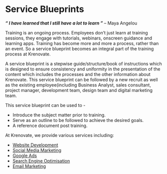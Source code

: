 # **Service Blueprints**

**_“ I have learned that I still have a lot to learn ”_** – Maya Angelou


Training is an ongoing process. Employees don’t just learn at training sessions, they engage with tutorials, webinars, onscreen guidance and learning apps. Training has become more and more a process, rather than an event. So a service blueprint becomes an integral part of the training process at Krenovate.

A service blueprint is a stepwise guide/structure/book of instructions which is designed to ensure consistency and uniformity in the presentation of the content which includes the processes and the other information about Krenovate. This service blueprint can be followed by a new recruit as well as the existing employee(including Business Analyst, sales consultant, project manager, development team, design team and digital marketing team.

This service blueprint can be used to -

-	Introduce the subject matter prior to training.
-	Serve as an outline to be followed  to achieve the desired goals.
-	A reference document post training.

At Krenovate, we provide  various services including:

-	[Website Development](https://agency.krenovate.com/wordpress-website-development/)
-	[Social Media Marketing](https://agency.krenovate.com/social-media-marketing/)
-	[Google Ads](https://agency.krenovate.com/google-ads/)
-	[Search Engine Optimisation](https://agency.krenovate.com/seo-services-company/)
-	[Email Marketing](https://agency.krenovate.com/email-marketing/)
